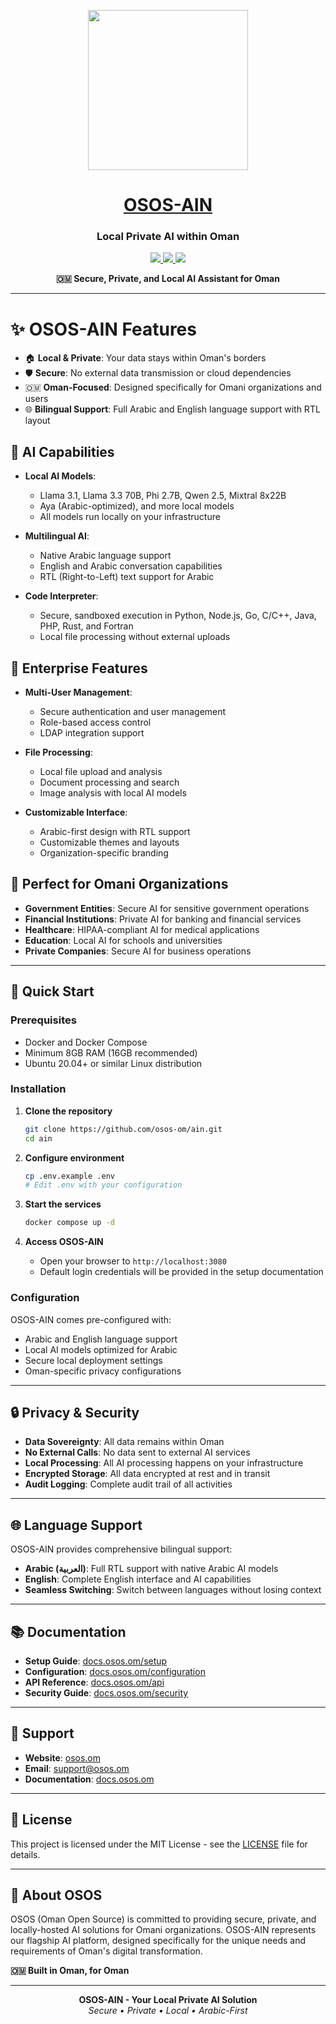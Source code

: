 <p align="center">
  <a href="https://osos.om">
    <img src="client/public/assets/logo.svg" height="256">
  </a>
  <h1 align="center">
    <a href="https://osos.om">OSOS-AIN</a>
  </h1>
  <h3 align="center">Local Private AI within Oman</h3>
</p>

<p align="center">
  <a href="https://osos.om"> 
    <img
      src="https://img.shields.io/badge/OSOS-Oman-blue.svg?style=for-the-badge&logo=globe&logoColor=white&labelColor=000000&logoWidth=20">
  </a>
  <a href="https://osos.om"> 
    <img
      src="https://img.shields.io/badge/PRIVATE-AI-green.svg?style=for-the-badge&logo=shield&logoColor=white&labelColor=000000&logoWidth=20">
  </a>
  <a href="https://osos.om"> 
    <img
      src="https://img.shields.io/badge/LOCAL-DEPLOYMENT-orange.svg?style=for-the-badge&logo=server&logoColor=white&labelColor=000000&logoWidth=20">
  </a>
</p>

<p align="center">
  <strong>🇴🇲 Secure, Private, and Local AI Assistant for Oman</strong>
</p>

---

# ✨ OSOS-AIN Features

- 🏠 **Local & Private**: Your data stays within Oman's borders
- 🛡️ **Secure**: No external data transmission or cloud dependencies
- 🇴🇲 **Oman-Focused**: Designed specifically for Omani organizations and users
- 🌐 **Bilingual Support**: Full Arabic and English language support with RTL layout

## 🤖 AI Capabilities

- **Local AI Models**: 
  - Llama 3.1, Llama 3.3 70B, Phi 2.7B, Qwen 2.5, Mixtral 8x22B
  - Aya (Arabic-optimized), and more local models
  - All models run locally on your infrastructure

- **Multilingual AI**: 
  - Native Arabic language support
  - English and Arabic conversation capabilities
  - RTL (Right-to-Left) text support for Arabic

- **Code Interpreter**: 
  - Secure, sandboxed execution in Python, Node.js, Go, C/C++, Java, PHP, Rust, and Fortran
  - Local file processing without external uploads

## 🔧 Enterprise Features

- **Multi-User Management**: 
  - Secure authentication and user management
  - Role-based access control
  - LDAP integration support

- **File Processing**: 
  - Local file upload and analysis
  - Document processing and search
  - Image analysis with local AI models

- **Customizable Interface**: 
  - Arabic-first design with RTL support
  - Customizable themes and layouts
  - Organization-specific branding

## 🏢 Perfect for Omani Organizations

- **Government Entities**: Secure AI for sensitive government operations
- **Financial Institutions**: Private AI for banking and financial services
- **Healthcare**: HIPAA-compliant AI for medical applications
- **Education**: Local AI for schools and universities
- **Private Companies**: Secure AI for business operations

---

## 🚀 Quick Start

### Prerequisites
- Docker and Docker Compose
- Minimum 8GB RAM (16GB recommended)
- Ubuntu 20.04+ or similar Linux distribution

### Installation

1. **Clone the repository**
   ```bash
   git clone https://github.com/osos-om/ain.git
   cd ain
   ```

2. **Configure environment**
   ```bash
   cp .env.example .env
   # Edit .env with your configuration
   ```

3. **Start the services**
   ```bash
   docker compose up -d
   ```

4. **Access OSOS-AIN**
   - Open your browser to `http://localhost:3080`
   - Default login credentials will be provided in the setup documentation

### Configuration

OSOS-AIN comes pre-configured with:
- Arabic and English language support
- Local AI models optimized for Arabic
- Secure local deployment settings
- Oman-specific privacy configurations

---

## 🔒 Privacy & Security

- **Data Sovereignty**: All data remains within Oman
- **No External Calls**: No data sent to external AI services
- **Local Processing**: All AI processing happens on your infrastructure
- **Encrypted Storage**: All data encrypted at rest and in transit
- **Audit Logging**: Complete audit trail of all activities

---

## 🌐 Language Support

OSOS-AIN provides comprehensive bilingual support:

- **Arabic (العربية)**: Full RTL support with native Arabic AI models
- **English**: Complete English interface and AI capabilities
- **Seamless Switching**: Switch between languages without losing context

---

## 📚 Documentation

- **Setup Guide**: [docs.osos.om/setup](https://docs.osos.om/setup)
- **Configuration**: [docs.osos.om/configuration](https://docs.osos.om/configuration)
- **API Reference**: [docs.osos.om/api](https://docs.osos.om/api)
- **Security Guide**: [docs.osos.om/security](https://docs.osos.om/security)

---

## 🤝 Support

- **Website**: [osos.om](https://osos.om)
- **Email**: support@osos.om
- **Documentation**: [docs.osos.om](https://docs.osos.om)

---

## 📝 License

This project is licensed under the MIT License - see the [LICENSE](LICENSE) file for details.

---

## 🎯 About OSOS

OSOS (Oman Open Source) is committed to providing secure, private, and locally-hosted AI solutions for Omani organizations. OSOS-AIN represents our flagship AI platform, designed specifically for the unique needs and requirements of Oman's digital transformation.

**🇴🇲 Built in Oman, for Oman**

---

<p align="center">
  <strong>OSOS-AIN - Your Local Private AI Solution</strong><br>
  <em>Secure • Private • Local • Arabic-First</em>
</p>